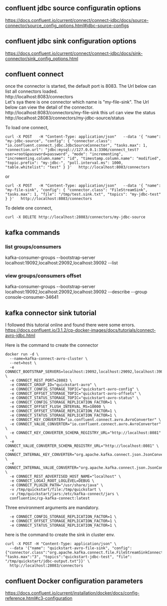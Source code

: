 
## confluent jdbc source configuratin options
https://docs.confluent.io/current/connect/connect-jdbc/docs/source-connector/source_config_options.html#jdbc-source-configs  

## confluent jdbc sink configuration options
https://docs.confluent.io/current/connect/connect-jdbc/docs/sink-connector/sink_config_options.html  

## confluent connect
once the connector is started, the default port is 8083. The Url below can list all connectors loaded.  
http://localhost:8083/connectors  
Let's sya there is one connector which name is "my-file-sink". The Url below can view the detail of the connector.  
http://localhost:8083/connectors/my-file-sink
this url can view the status
http://localhost:28083/connectors/my-jdbc-source/status

To load one connect, 
```
curl -X POST   -H "Content-Type: application/json"   --data '{ "name": "my-jdbc-source", "config": { "connector.class": "io.confluent.connect.jdbc.JdbcSourceConnector", "tasks.max": 1, "connection.url": "jdbc:mysql://127.0.0.1:3306/connect_test?user=root&password=password", "mode": "incrementing", "incrementing.column.name": "id", "timestamp.column.name": "modified", "topic.prefix": "my-jdbc-", "poll.interval.ms": 1000, "table.whitelist": "test" } }'   http://localhost:8083/connectors
```
or 
```
curl -X POST   -H "Content-Type: application/json"   --data '{ "name": "my-file-sink", "config": { "connector.class": "FileStreamSink", "tasks.max": 1, "file": "/tmp/test.sink.txt", "topics": "my-jdbc-test" } }'   http://localhost:8083/connectors
```
To delete one connect, 
```
curl -X DELETE http://localhost:28083/connectors/my-jdbc-source
```

## kafka commands
### list groups/consumers 
kafka-consumer-groups --bootstrap-server localhost:19092,localhost:29092,localhost:39092 --list
### view groups/consumers offset
kafka-consumer-groups --bootstrap-server localhost:19092,localhost:29092,localhost:39092 --describe --group console-consumer-34641



## kafka connector sink tutorial
I followed this tutorial online and found there were some errors. 
https://docs.confluent.io/3.1.2/cp-docker-images/docs/tutorials/connect-avro-jdbc.html

Here is the command to create the connector
```
docker run -d \
  --name=kafka-connect-avro-cluster \
  --net=host \
  -e CONNECT_BOOTSTRAP_SERVERS=localhost:19092,localhost:29092,localhost:39092 \
  -e CONNECT_REST_PORT=28083 \
  -e CONNECT_GROUP_ID="quickstart-avro" \
  -e CONNECT_CONFIG_STORAGE_TOPIC="quickstart-avro-config" \
  -e CONNECT_OFFSET_STORAGE_TOPIC="quickstart-avro-offsets" \
  -e CONNECT_STATUS_STORAGE_TOPIC="quickstart-avro-status" \
  -e CONNECT_CONFIG_STORAGE_REPLICATION_FACTOR=1 \
  -e CONNECT_OFFSET_FLUSH_INTERVAL_MS=10000 \
  -e CONNECT_OFFSET_STORAGE_REPLICATION_FACTOR=1 \
  -e CONNECT_STATUS_STORAGE_REPLICATION_FACTOR=1 \
  -e CONNECT_KEY_CONVERTER="io.confluent.connect.avro.AvroConverter" \
  -e CONNECT_VALUE_CONVERTER="io.confluent.connect.avro.AvroConverter" \
  -e CONNECT_KEY_CONVERTER_SCHEMA_REGISTRY_URL="http://localhost:8081" \
  -e CONNECT_VALUE_CONVERTER_SCHEMA_REGISTRY_URL="http://localhost:8081" \
  -e CONNECT_INTERNAL_KEY_CONVERTER="org.apache.kafka.connect.json.JsonConverter" \
  -e CONNECT_INTERNAL_VALUE_CONVERTER="org.apache.kafka.connect.json.JsonConverter" \
  -e CONNECT_REST_ADVERTISED_HOST_NAME="localhost" \
  -e CONNECT_LOG4J_ROOT_LOGLEVEL=DEBUG \
  -e CONNECT_PLUGIN_PATH="/usr/share/java" \
  -v /tmp/quickstart/file:/tmp/quickstart \
  -v /tmp/quickstart/jars:/etc/kafka-connect/jars \
  confluentinc/cp-kafka-connect:latest
```
Three environment arguments are mandatory. 
```
  -e CONNECT_CONFIG_STORAGE_REPLICATION_FACTOR=1 \
  -e CONNECT_OFFSET_STORAGE_REPLICATION_FACTOR=1 \
  -e CONNECT_STATUS_STORAGE_REPLICATION_FACTOR=1 \
```
here is the command to create the sink in cluster env. 
```
curl -X POST -H "Content-Type: application/json" \
  --data '{"name": "quickstart-avro-file-sink", "config": {"connector.class":"org.apache.kafka.connect.file.FileStreamSinkConnector", "tasks.max":"3", "topics":"quickstart-jdbc-test", "file": "/tmp/quickstart/jdbc-output.txt"}}' \
  http://localhost:28083/connectors
```

## confluent Docker configuration parameters
https://docs.confluent.io/current/installation/docker/docs/config-reference.html#c3-configuration  
